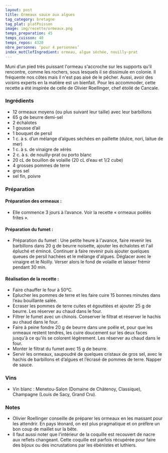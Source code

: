 ```yaml
---
layout: post
title: Ormeaux sauce aux algues
tag_category: bretagne
tag_plat: platPoisson
image: img/recette/ormeaux.png
temps_preparation: 45
temps_cuisson: 40
temps_repos: 4320
nbre_personne: ‘pour 4 personnes’
index_motClefIngredient: ormeau, algue séchée, nouilly-prat
---
```

Muni d’un pied très puissant l'ormeau s'accroche sur les supports qu’il rencontre, comme les rochers, sous lesquels il se dissimule en colonie. Il fréquente nos côtes mais il n'est pas aisé de le pêcher. Aussi, avoir des voisins experts en la matière est un bienfait. Pour les accommoder, cette recette a été inspirée de celle de Olivier Roellinger, chef étoilé de Cancale.

### Ingrédients
* 12 ormeaux moyens (ou plus suivant leur taille) avec leur barbillons
* 65 g de beurre demi-sel
* 2 échalotes
* 1 gousse d’ail
* 1 bouquet de persil
* 1 c. à s. d’un mélange d’algues séchées en paillette (dulce, nori, laitue de mer)
* 1 c. à s. de vinaigre de xérès
* 2 c. à s. de nouilly-prat ou porto blanc
* 20 cL de bouillon de volaille (20 cL d’eau et 1/2 cube)
* 4 grosses pommes de terre
* gros sel
* sel fin, poivre

### Préparation
#### Préparation des ormeaux :
* Elle commence 3 jours à l’avance. Voir la recette « ormeaux poêlés frites ».

#### Préparation du fumet :
* Préparation du fumet : Une petite heure à l'avance, faire revenir les barbillons dans 20 g de beurre noisette, ajouter les échalotes et l'ail épluché et émincé. Continuer à faire revenir puis ajouter quelques queues de persil hachées et le mélange d'algues. Déglacer avec le vinaigre et le Noilly. Verser alors le fond de volaille et laisser frémir pendant 30 min.

#### Réalisation de la recette :
* Faire chauffer le four à 50°C.
* Eplucher les pommes de terre et les faire cuire 15 bonnes minutes dans l’eau bouillante salée.
* Ecraser les pommes de terre cuites et égouttées et ajouter 25 g de beurre. Les réserver au chaud dans le four.
* Filtrer le fumet avec un chinois. Conserver le filtrat et réserver le hachis au chaud dans le four.
* Faire à peine fondre 20 g de beurre dans une poêle et, pour que les ormeaux restent tendres, les cuire doucement sur les deux faces jusqu'à ce qu'ils se colorent légèrement. Les réserver au chaud dans le four.
* Monter le filtrat du fumet avec 15 g de beurre.
* Servir les ormeaux, saupoudré de quelques cristaux de gros sel, avec le hachis de barbillons et d’algues et l’écrasé de pommes de terre. Napper de sauce.  

### Vins
* Vin blanc : Menetou-Salon (Domaine de Châtenoy, Classique), Champagne (Louis de Sacy, Grand Cru).

### Notes
* Olivier Roellinger conseille de préparer les ormeaux en les massant pour les attendrir. En pays léonard, on est plus pragmatique et on préfère un bon coup de maillet sur la bête.
* Il faut aussi noter que l'intérieur de la coquille est recouvert de nacre aux reflets changeant. Cette coquille est parfois récupérée pour faire des bijoux ou des incrustations par les ébénistes et luthiers.
